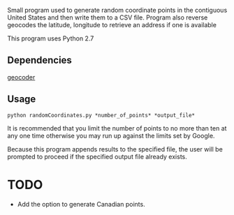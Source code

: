 Small program used to generate random coordinate points in the 
contiguous United States and then write them to a CSV file.
Program also reverse geocodes the latitude, longitude to retrieve an address if one is available

This program uses Python 2.7

Dependencies
------------
[geocoder](https://github.com/DenisCarriere/geocoder)


Usage
-----

`python randomCoordinates.py *number_of_points* *output_file*`

It is recommended that you limit the number of points to no more than ten at 
any one time otherwise you may run up against the limits set by Google.

Because this program appends results to the specified file, the user will be 
prompted to proceed if the specified output file already exists.

TODO
====

* Add the option to generate Canadian points.

